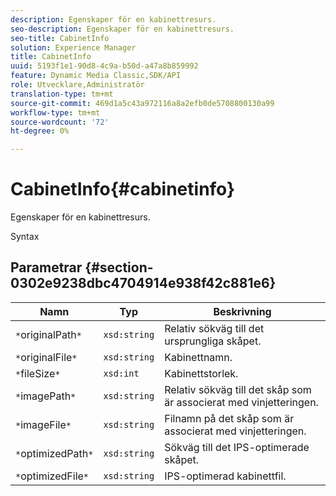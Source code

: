 ```yaml
---
description: Egenskaper för en kabinettresurs.
seo-description: Egenskaper för en kabinettresurs.
seo-title: CabinetInfo
solution: Experience Manager
title: CabinetInfo
uuid: 5193f1e1-90d8-4c9a-b50d-a47a8b859992
feature: Dynamic Media Classic,SDK/API
role: Utvecklare,Administratör
translation-type: tm+mt
source-git-commit: 469d1a5c43a972116a8a2efb0de5708800130a99
workflow-type: tm+mt
source-wordcount: '72'
ht-degree: 0%

---
```



# CabinetInfo{#cabinetinfo}

Egenskaper för en kabinettresurs.

Syntax

## Parametrar {#section-0302e9238dbc4704914e938f42c881e6}

| Namn | Typ | Beskrivning |
|---|---|---|
| `*`originalPath`*` | `xsd:string` | Relativ sökväg till det ursprungliga skåpet. |
| `*`originalFile`*` | `xsd:string` | Kabinettnamn. |
| `*`fileSize`*` | `xsd:int` | Kabinettstorlek. |
| `*`imagePath`*` | `xsd:string` | Relativ sökväg till det skåp som är associerat med vinjetteringen. |
| `*`imageFile`*` | `xsd:string` | Filnamn på det skåp som är associerat med vinjetteringen. |
| `*`optimizedPath`*` | `xsd:string` | Sökväg till det IPS-optimerade skåpet. |
| `*`optimizedFile`*` | `xsd:string` | IPS-optimerad kabinettfil. |

